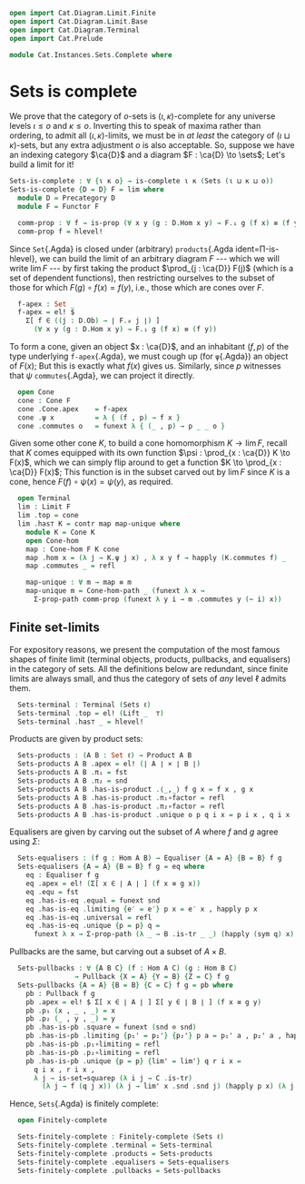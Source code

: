 ```agda
open import Cat.Diagram.Limit.Finite
open import Cat.Diagram.Limit.Base
open import Cat.Diagram.Terminal
open import Cat.Prelude

module Cat.Instances.Sets.Complete where
```

# Sets is complete

We prove that the category of $o$-sets is $(\iota,\kappa)$-complete for
any universe levels $\iota \le o$ and $\kappa \le o$. Inverting this to
speak of maxima rather than ordering, to admit all $(\iota,\kappa)$-limits,
we must be in _at least_ the category of $(\iota \sqcup \kappa)$-sets,
but any extra adjustment $o$ is also acceptable. So, suppose we have an
indexing category $\ca{D}$ and a diagram $F : \ca{D} \to \sets$; Let's
build a limit for it!

```agda
Sets-is-complete : ∀ {ι κ o} → is-complete ι κ (Sets (ι ⊔ κ ⊔ o))
Sets-is-complete {D = D} F = lim where
  module D = Precategory D
  module F = Functor F

  comm-prop : ∀ f → is-prop (∀ x y (g : D.Hom x y) → F.₁ g (f x) ≡ (f y))
  comm-prop f = hlevel!
```

Since `Set`{.Agda} is closed under (arbitrary) `products`{.Agda
ident=Π-is-hlevel}, we can build the limit of an arbitrary diagram $F$
--- which we will write $\lim F$ --- by first taking the product
$\prod_{j : \ca{D}} F(j)$ (which is a set of dependent functions), then
restricting ourselves to the subset of those for which $F(g) \circ f(x)
= f(y)$, i.e., those which are cones over $F$.

```agda
  f-apex : Set _
  f-apex = el! $
    Σ[ f ∈ ((j : D.Ob) → ∣ F.₀ j ∣) ]
      (∀ x y (g : D.Hom x y) → F.₁ g (f x) ≡ (f y))
```

To form a cone, given an object $x : \ca{D}$, and an inhabitant $(f,p)$
of the type underlying `f-apex`{.Agda}, we must cough up (for
`ψ`{.Agda}) an object of $F(x)$; But this is exactly what $f(x)$ gives
us. Similarly, since $p$ witnesses that $\psi$ `commutes`{.Agda}, we can
project it directly.

```agda
  open Cone
  cone : Cone F
  cone .Cone.apex    = f-apex
  cone .ψ x          = λ { (f , p) → f x }
  cone .commutes o   = funext λ { (_ , p) → p _ _ o }
```

Given some other cone $K$, to build a cone homomorphism $K \to \lim F$,
recall that $K$ comes equipped with its own function $\psi : \prod_{x :
\ca{D}} K \to F(x)$, which we can simply flip around to get a function
$K \to \prod_{x : \ca{D}} F(x)$; This function is in the subset carved
out by $\lim F$ since $K$ is a cone, hence $F(f) \circ \psi(x) =
\psi(y)$, as required.

```agda
  open Terminal
  lim : Limit F
  lim .top = cone
  lim .has⊤ K = contr map map-unique where
    module K = Cone K
    open Cone-hom
    map : Cone-hom F K cone
    map .hom x = (λ j → K.ψ j x) , λ x y f → happly (K.commutes f) _
    map .commutes _ = refl

    map-unique : ∀ m → map ≡ m
    map-unique m = Cone-hom-path _ (funext λ x →
      Σ-prop-path comm-prop (funext λ y i → m .commutes y (~ i) x))
```

<!--
```agda
module _ {ℓ} where
  open import Cat.Diagram.Equaliser (Sets ℓ)
  open import Cat.Diagram.Pullback (Sets ℓ)
  open import Cat.Diagram.Product (Sets ℓ)
  open import Cat.Reasoning (Sets ℓ)

  private variable
    A B : Set ℓ
    f g : Hom A B

  open Terminal
  open is-product
  open Product
  open is-pullback
  open Pullback
  open is-equaliser
  open Equaliser
```
-->

## Finite set-limits

For expository reasons, we present the computation of the most famous
shapes of finite limit (terminal objects, products, pullbacks, and
equalisers) in the category of sets. All the definitions below are
redundant, since finite limits are always small, and thus the category
of sets of _any_ level $\ell$ admits them.

```agda
  Sets-terminal : Terminal (Sets ℓ)
  Sets-terminal .top = el! (Lift _  ⊤)
  Sets-terminal .has⊤ _ = hlevel!
```

Products are given by product sets:

```agda
  Sets-products : (A B : Set ℓ) → Product A B
  Sets-products A B .apex = el! (∣ A ∣ × ∣ B ∣)
  Sets-products A B .π₁ = fst
  Sets-products A B .π₂ = snd
  Sets-products A B .has-is-product .⟨_,_⟩ f g x = f x , g x
  Sets-products A B .has-is-product .π₁∘factor = refl
  Sets-products A B .has-is-product .π₂∘factor = refl
  Sets-products A B .has-is-product .unique o p q i x = p i x , q i x
```

Equalisers are given by carving out the subset of $A$ where $f$ and $g$ agree
using $\Sigma$:

```agda
  Sets-equalisers : (f g : Hom A B) → Equaliser {A = A} {B = B} f g
  Sets-equalisers {A = A} {B = B} f g = eq where
    eq : Equaliser f g
    eq .apex = el! (Σ[ x ∈ ∣ A ∣ ] (f x ≡ g x))
    eq .equ = fst
    eq .has-is-eq .equal = funext snd
    eq .has-is-eq .limiting {e′ = e′} p x = e′ x , happly p x
    eq .has-is-eq .universal = refl
    eq .has-is-eq .unique {p = p} q =
      funext λ x → Σ-prop-path (λ _ → B .is-tr _ _) (happly (sym q) x)
```

Pullbacks are the same, but carving out a subset of $A \times B$.

```agda
  Sets-pullbacks : ∀ {A B C} (f : Hom A C) (g : Hom B C)
                → Pullback {X = A} {Y = B} {Z = C} f g
  Sets-pullbacks {A = A} {B = B} {C = C} f g = pb where
    pb : Pullback f g
    pb .apex = el! $ Σ[ x ∈ ∣ A ∣ ] Σ[ y ∈ ∣ B ∣ ] (f x ≡ g y)
    pb .p₁ (x , _ , _) = x
    pb .p₂ (_ , y , _) = y
    pb .has-is-pb .square = funext (snd ⊙ snd)
    pb .has-is-pb .limiting {p₁' = p₁'} {p₂'} p a = p₁' a , p₂' a , happly p a
    pb .has-is-pb .p₁∘limiting = refl
    pb .has-is-pb .p₂∘limiting = refl
    pb .has-is-pb .unique {p = p} {lim' = lim'} q r i x =
      q i x , r i x ,
      λ j → is-set→squarep (λ i j → C .is-tr)
        (λ j → f (q j x)) (λ j → lim' x .snd .snd j) (happly p x) (λ j → g (r j x)) i j
```

Hence, `Sets`{.Agda} is finitely complete:

```agda
  open Finitely-complete

  Sets-finitely-complete : Finitely-complete (Sets ℓ)
  Sets-finitely-complete .terminal = Sets-terminal
  Sets-finitely-complete .products = Sets-products
  Sets-finitely-complete .equalisers = Sets-equalisers
  Sets-finitely-complete .pullbacks = Sets-pullbacks
```

